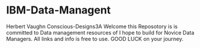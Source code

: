 # IBM-Data-Managent
Herbert Vaughn Conscious-Designs3A
Welcome this Reposotory is is committed to Data management resources of I hope to build for Novice Data Managers. All links and info is free to use. GOOD LUCK on your journey.
